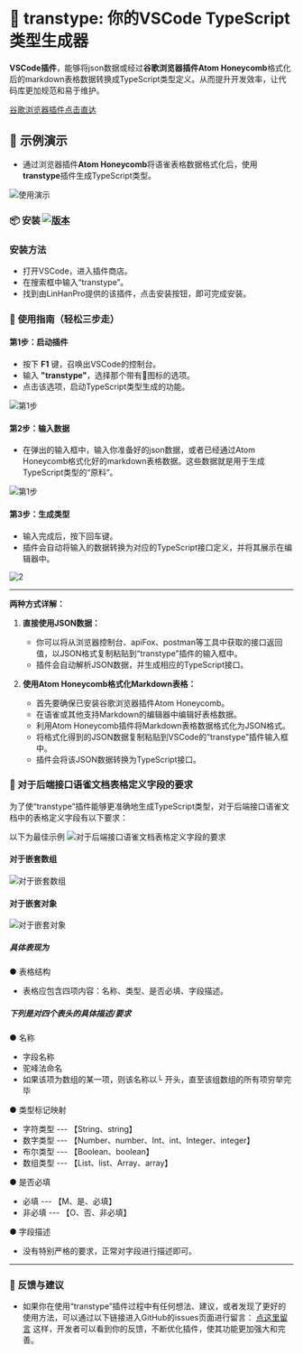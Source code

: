 # 🌈 **transtype**: 你的VSCode TypeScript类型生成器

**VSCode插件**，能够将json数据或经过**谷歌浏览器插件Atom Honeycomb**格式化后的markdown表格数据转换成TypeScript类型定义。从而提升开发效率，让代码库更加规范和易于维护。


[谷歌浏览器插件点击直达](https://chromewebstore.google.com/search/Atom%20Honeycomb?hl=zh-CN&utm_source=ext_sidebar)

## 📸 **示例演示**

- 通过浏览器插件**Atom Honeycomb**将语雀表格数据格式化后，使用**transtype**插件生成TypeScript类型。

![使用演示](public/video/use.gif)

### 📦 **安装** [![版本](https://badgen.net/vs-marketplace/v/LinHanPro.transtype)](https://marketplace.visualstudio.com/items?itemName=LinHanPro.transtype)

### 安装方法

- 打开VSCode，进入插件商店。
- 在搜索框中输入“transtype”。
- 找到由LinHanPro提供的该插件，点击安装按钮，即可完成安装。


### 🔧 **使用指南（轻松三步走）**

#### 第1步：启动插件

- 按下 **F1** 键，召唤出VSCode的控制台。
- 输入 **"transtype"**，选择那个带有🌿图标的选项。
- 点击该选项，启动TypeScript类型生成的功能。


![第1步](public/images/select.png)

#### 第2步：输入数据

- 在弹出的输入框中，输入你准备好的json数据，或者已经通过Atom Honeycomb格式化好的markdown表格数据。这些数据就是用于生成TypeScript类型的“原料”。

![第1步](public/images/input.png)

#### 第3步：生成类型

- 输入完成后，按下回车键。
- 插件会自动将输入的数据转换为对应的TypeScript接口定义，并将其展示在编辑器中。


![2](public/images/types.png)

---

**两种方式详解：**

1. **直接使用JSON数据：**
   - 你可以将从浏览器控制台、apiFox、postman等工具中获取的接口返回值，以JSON格式复制粘贴到“transtype”插件的输入框中。
   - 插件会自动解析JSON数据，并生成相应的TypeScript接口。

2. **使用Atom Honeycomb格式化Markdown表格：**
   - 首先要确保已安装谷歌浏览器插件Atom Honeycomb。
   - 在语雀或其他支持Markdown的编辑器中编辑好表格数据。
   - 利用Atom Honeycomb插件将Markdown表格数据格式化为JSON格式。
   - 将格式化得到的JSON数据复制粘贴到VSCode的“transtype”插件输入框中。
   - 插件会将该JSON数据转换为TypeScript接口。

### 🌈 对于后端接口语雀文档表格定义字段的要求

为了使“transtype”插件能够更准确地生成TypeScript类型，对于后端接口语雀文档中的表格定义字段有以下要求：

以下为最佳示例
![对于后端接口语雀文档表格定义字段的要求](public/images/yuequeTable.png)

#### 对于嵌套数组

![对于嵌套数组](public/images/array.png)

#### 对于嵌套对象

![对于嵌套对象](public/images/object.png)

##### 具体表现为

● 表格结构

- 表格应包含四项内容：名称、类型、是否必填、字段描述。
  
##### 下列是对四个表头的具体描述/要求

● 名称

- 字段名称
- 驼峰法命名
- 如果该项为数组的某一项，则该名称以└ 开头，直至该组数组的所有项穷举完毕

● 类型标记映射

- 字符类型 --- 【String、string】
- 数字类型 --- 【Number、number、Int、int、Integer、integer】
- 布尔类型 --- 【Boolean、boolean】
- 数组类型 --- 【List、list、Array、array】

● 是否必填

- 必填 --- 【M、是、必填】
- 非必填 --- 【O、否、非必填】

● 字段描述

- 没有特别严格的要求，正常对字段进行描述即可。

---

### 🍭 **反馈与建议**

- 如果你在使用“transtype”插件过程中有任何想法、建议，或者发现了更好的使用方法，可以通过以下链接进入GitHub的issues页面进行留言：
[点这里留言](https://github.com/LinHanlove/transtype/issues/new)
这样，开发者可以看到你的反馈，不断优化插件，使其功能更加强大和完善。